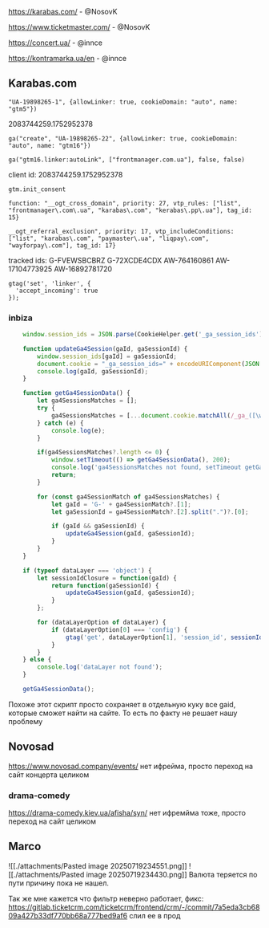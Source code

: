 https://karabas.com/ - @NosovK 

https://www.ticketmaster.com/ - @NosovK 

https://concert.ua/ - @innce 

https://kontramarka.ua/en - @innce

## Karabas.com
```"UA-19898265-1", {allowLinker: true, cookieDomain: "auto", name: "gtm5"})```

2083744259.1752952378

```ga("create", "UA-19898265-22", {allowLinker: true, cookieDomain: "auto", name: "gtm16"})```

```ga("gtm16.linker:autoLink", ["frontmanager.com.ua"], false, false)```

client id: 2083744259.1752952378

```gtm.init_consent```

```function: "__ogt_cross_domain", priority: 27, vtp_rules: ["list", "frontmanager\.com\.ua", "karabas\.com", "kerabas\.pp\.ua"], tag_id: 15}```

```__ogt_referral_exclusion", priority: 17, vtp_includeConditions: ["list", "karabas\.com", "paymaster\.ua", "liqpay\.com", "wayforpay\.com"], tag_id: 17}```

tracked ids:
G-FVEWSBCBRZ
G-72XCDE4CDX
AW-764160861
AW-17104773925
AW-16892781720

```
gtag('set', 'linker', {
  'accept_incoming': true
});
```



### inbiza
```javascript
    window.session_ids = JSON.parse(CookieHelper.get('_ga_session_ids') || '{}');

    function updateGa4Session(gaId, gaSessionId) {
        window.session_ids[gaId] = gaSessionId;
        document.cookie = "_ga_session_ids=" + encodeURIComponent(JSON.stringify(window.session_ids)) + "; path=/";
        console.log(gaId, gaSessionId);
    }

    function getGa4SessionData() {
        let ga4SessionsMatches = [];
        try {
            ga4SessionsMatches = [...document.cookie.matchAll(/_ga_([\w\d\-]*?)=GS\d\.\d\.(.+?)(?:;|$)/g)];
        } catch (e) {
            console.log(e);
        }

        if(ga4SessionsMatches?.length <= 0) {
            window.setTimeout(() => getGa4SessionData(), 200);
            console.log('ga4SessionsMatches not found, setTimeout getGa4SessionData');
            return;
        }

        for (const ga4SessionMatch of ga4SessionsMatches) {
            let gaId = 'G-' + ga4SessionMatch?.[1];
            let gaSessionId = ga4SessionMatch?.[2].split(".")?.[0];

            if (gaId && gaSessionId) {
                updateGa4Session(gaId, gaSessionId);
            }
        }
    }

    if (typeof dataLayer === 'object') {
        let sessionIdClosure = function(gaId) {
            return function(gaSessionId) {
                updateGa4Session(gaId, gaSessionId);
            }
        };

        for (dataLayerOption of dataLayer) {
            if (dataLayerOption[0] === 'config') {
                gtag('get', dataLayerOption[1], 'session_id', sessionIdClosure(dataLayerOption[1]));
            }
        }
    } else {
        console.log('dataLayer not found');
    }

    getGa4SessionData();
```
Похоже этот скрипт просто сохраняет в отдельную куку все gaid, которые сможет найти на сайте. То есть по факту не решает нашу проблему

## Novosad
https://www.novosad.company/events/
нет ифрейма, просто переход на сайт концерта целиком

### drama-comedy
https://drama-comedy.kiev.ua/afisha/syn/
нет ифремйма тоже, просто переход на сайт целиком

## Marco
![[./attachments/Pasted image 20250719234551.png]]
	![[./attachments/Pasted image 20250719234430.png]]
	Валюта теряется по пути
причину пока не нашел.

Так же мне кажется что фильтр неверно работает, фикс: https://gitlab.ticketcrm.com/ticketcrm/frontend/crm/-/commit/7a5eda3cb6809a427b33df770bb68a777bed9af6
слил ее в прод